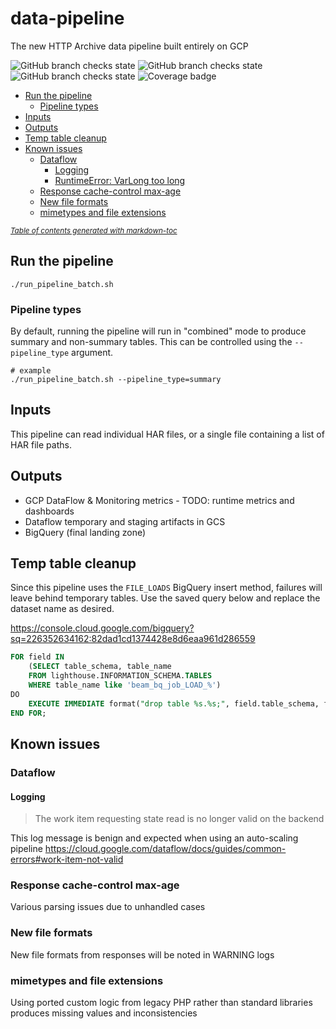 # data-pipeline
The new HTTP Archive data pipeline built entirely on GCP

![GitHub branch checks state](https://github.com/HTTPArchive/data-pipeline/actions/workflows/code-static-analysis.yml/badge.svg?branch=main)
![GitHub branch checks state](https://github.com/HTTPArchive/data-pipeline/actions/workflows/linter.yml/badge.svg?branch=main)
![GitHub branch checks state](https://github.com/HTTPArchive/data-pipeline/actions/workflows/unittest.yml/badge.svg?branch=main)
![Coverage badge](https://img.shields.io/endpoint?url=https://raw.githubusercontent.com/wiki/HTTPArchive/data-pipeline/python-coverage-comment-action-badge.json)

- [Run the pipeline](#run-the-pipeline)
  * [Pipeline types](#pipeline-types)
- [Inputs](#inputs)
- [Outputs](#outputs)
- [Temp table cleanup](#temp-table-cleanup)
- [Known issues](#known-issues)
  * [Dataflow](#dataflow)
    + [Logging](#logging)
    + [RuntimeError: VarLong too long](#runtimeerror-varlong-too-long)
  * [Response cache-control max-age](#response-cache-control-max-age)
  * [New file formats](#new-file-formats)
  * [mimetypes and file extensions](#mimetypes-and-file-extensions)

<small><i><a href='http://ecotrust-canada.github.io/markdown-toc/'>Table of contents generated with markdown-toc</a></i></small>


## Run the pipeline

```shell
./run_pipeline_batch.sh
```

### Pipeline types

By default, running the pipeline will run in "combined" mode to produce summary and non-summary tables.
This can be controlled using the `--pipeline_type` argument.

```shell
# example
./run_pipeline_batch.sh --pipeline_type=summary
```

## Inputs

This pipeline can read individual HAR files, or a single file containing a list of HAR file paths.

## Outputs

- GCP DataFlow & Monitoring metrics - TODO: runtime metrics and dashboards
- Dataflow temporary and staging artifacts in GCS
- BigQuery (final landing zone)

## Temp table cleanup

Since this pipeline uses the `FILE_LOADS` BigQuery insert method, failures will leave behind temporary tables.
Use the saved query below and replace the dataset name as desired.

https://console.cloud.google.com/bigquery?sq=226352634162:82dad1cd1374428e8d6eaa961d286559

```sql
FOR field IN
    (SELECT table_schema, table_name
    FROM lighthouse.INFORMATION_SCHEMA.TABLES
    WHERE table_name like 'beam_bq_job_LOAD_%')
DO
    EXECUTE IMMEDIATE format("drop table %s.%s;", field.table_schema, field.table_name);
END FOR;
```

## Known issues

### Dataflow

#### Logging

> The work item requesting state read is no longer valid on the backend

This log message is benign and expected when using an auto-scaling pipeline
https://cloud.google.com/dataflow/docs/guides/common-errors#work-item-not-valid

### Response cache-control max-age

Various parsing issues due to unhandled cases

### New file formats

New file formats from responses will be noted in WARNING logs

### mimetypes and file extensions

Using ported custom logic from legacy PHP rather than standard libraries produces missing values and inconsistencies
